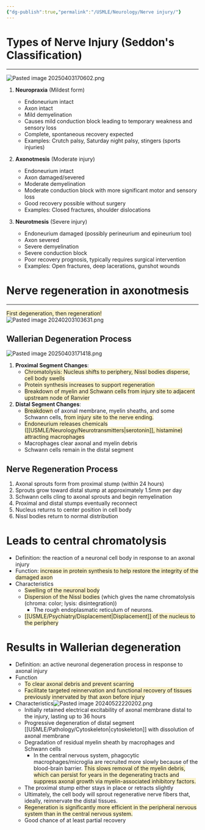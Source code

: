 ```yaml
---
{"dg-publish":true,"permalink":"/USMLE/Neurology/Nerve injury/"}
---
```


# Types of Nerve Injury (Seddon's Classification)
---
![Pasted image 20250403170602.png](/img/user/appendix/Pasted%20image%2020250403170602.png)

1. **Neuropraxia** (Mildest form)
    
    - Endoneurium intact
    - Axon intact
    - Mild demyelination
    - Causes mild conduction block leading to temporary weakness and sensory loss
    - Complete, spontaneous recovery expected
    - Examples: Crutch palsy, Saturday night palsy, stingers (sports injuries)
2. **Axonotmesis** (Moderate injury)
    
    - Endoneurium intact
    - Axon damaged/severed
    - Moderate demyelination
    - Moderate conduction block with more significant motor and sensory loss
    - Good recovery possible without surgery
    - Examples: Closed fractures, shoulder dislocations
3. **Neurotmesis** (Severe injury)
    
    - Endoneurium damaged (possibly perineurium and epineurium too)
    - Axon severed
    - Severe demyelination
    - Severe conduction block
    - Poor recovery prognosis, typically requires surgical intervention
    - Examples: Open fractures, deep lacerations, gunshot wounds
# Nerve regeneration in axonotmesis
---
<span style="background:rgba(240, 200, 0, 0.2)">First degeneration, then regeneration!</span>![Pasted image 20240203103631.png](/img/user/appendix/Pasted%20image%2020240203103631.png)
## Wallerian Degeneration Process
![Pasted image 20250403171418.png](/img/user/appendix/Pasted%20image%2020250403171418.png)
1. **Proximal Segment Changes**:
    - <span style="background:rgba(240, 200, 0, 0.2)">Chromatolysis: Nucleus shifts to periphery, Nissl bodies disperse, cell body swells</span>
    - <span style="background:rgba(240, 200, 0, 0.2)">Protein synthesis increases to support regeneration</span>
    - <span style="background:rgba(240, 200, 0, 0.2)">Breakdown of myelin and Schwann cells from injury site to adjacent upstream node of Ranvier</span>
2. **Distal Segment Changes**:
    - <span style="background:rgba(240, 200, 0, 0.2)">Breakdown</span> of axonal membrane, myelin sheaths, and some Schwann cells, <span style="background:rgba(240, 200, 0, 0.2)">from injury site to the nerve ending.</span>
    - <span style="background:rgba(240, 200, 0, 0.2)">Endoneurium releases chemicals ([[USMLE/Neurology/Neurotransmitters\|serotonin]], histamine) attracting macrophages</span>
    - Macrophages clear axonal and myelin debris
    - Schwann cells remain in the distal segment

## Nerve Regeneration Process

1. Axonal sprouts form from proximal stump (within 24 hours)
2. Sprouts grow toward distal stump at approximately 1.5mm per day
3. Schwann cells cling to axonal sprouts and begin remyelination
4. Proximal and distal stumps eventually reconnect
5. Nucleus returns to center position in cell body
6. Nissl bodies return to normal distribution
# Leads to central chromatolysis 
- Definition: the reaction of a neuronal cell body in response to an axonal injury
- Function: <span style="background:rgba(240, 200, 0, 0.2)">increase in protein synthesis to help restore the integrity of the damaged axon</span>
- Characteristics
	- <span style="background:rgba(240, 200, 0, 0.2)">Swelling of the neuronal body</span>
	- <span style="background:rgba(240, 200, 0, 0.2)">Dispersion of the Nissl bodies</span> (which gives the name chromatolysis (chroma: color; lysis: disintegration))
		- The rough endoplasmatic reticulum of neurons.
	- <span style="background:rgba(240, 200, 0, 0.2)">[[USMLE/Psychiatry/Displacement\|Displacement]] of the nucleus to the periphery</span>
# Results in Wallerian degeneration
- Definition: an active neuronal degeneration process in response to axonal injury
- Function
	- <span style="background:rgba(240, 200, 0, 0.2)">To clear axonal debris and prevent scarring</span>
	- <span style="background:rgba(240, 200, 0, 0.2)">Facilitate targeted reinnervation and functional recovery of tissues previously innervated by that axon before injury</span>
- Characteristics![Pasted image 20240522220202.png](/img/user/appendix/Pasted%20image%2020240522220202.png)
	- Initially retained electrical excitability of axonal membrane distal to the injury, lasting up to 36 hours
	- Progressive degeneration of distal segment [[USMLE/Pathology/Cytoskeleton\|cytoskeleton]] with dissolution of axonal membrane
	- Degradation of residual myelin sheath by macrophages and Schwann cells
		- In the central nervous system, phagocytic macrophages/microglia are recruited more slowly because of the blood-brain barrier. <span style="background:rgba(240, 200, 0, 0.2)">This slows removal of the myelin debris, which can persist for years in the degenerating tracts and suppress axonal growth via myelin-associated inhibitory factors.</span>
	- The proximal stump either stays in place or retracts slightly
	- Ultimately, the cell body will sprout regenerative nerve fibers that, ideally, reinnervate the distal tissues.
	- <span style="background:rgba(240, 200, 0, 0.2)">Regeneration is significantly more efficient in the peripheral nervous system than in the central nervous system.</span>
	- Good chance of at least partial recovery
